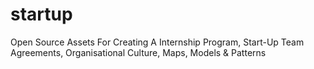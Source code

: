 # startup
Open Source Assets For Creating A Internship Program, Start-Up Team Agreements, Organisational Culture, Maps, Models &amp; Patterns
